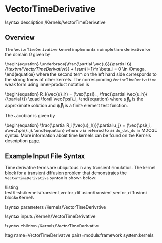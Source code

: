 # VectorTimeDerivative

!syntax description /Kernels/VectorTimeDerivative

## Overview

The `VectorTimeDerivative` kernel implements a simple time derivative for the domain $\Omega$ given by

\begin{equation}
\underbrace{\frac{\partial \vec{u}}{\partial t}}_{\textrm{VectorTimeDerivative}} +
\sum_{i=1}^n \beta_i = 0 \in \Omega.
\end{equation}
where the second term on the left hand side corresponds to the strong forms of
other kernels. The corresponding `VectorTimeDerivative` weak form using inner-product notation is

\begin{equation}
R_i(\vec{u}_h) = (\vec{\psi}_i, \frac{\partial \vec{u_h}}{\partial t}) \quad \forall \vec{\psi}_i,
\end{equation}
where $\vec{u}_h$ is the approximate solution and $\vec{\psi}_i$ is a finite element test function.

The Jacobian is given by

\begin{equation}
\frac{\partial R_i(\vec{u}_h)}{\partial u_j} = (\vec{\psi}_i, a\vec{\phi}_j).
\end{equation}
where $a$ is referred to as `du_dot_du` in MOOSE syntax. More information about time kernels can be
found on the Kernels description [page](syntax/Kernels/index.md).

## Example Input File Syntax

Time derivative terms are ubiquitous in any transient simulation. The kernel
block for a transient diffusion problem that demonstrates the
`VectorTimeDerivative` syntax is shown below:

!listing test/tests/kernels/transient_vector_diffusion/transient_vector_diffusion.i block=Kernels

!syntax parameters /Kernels/VectorTimeDerivative

!syntax inputs /Kernels/VectorTimeDerivative

!syntax children /Kernels/VectorTimeDerivative

!tag name=VectorTimeDerivative pairs=module:framework system:kernels
